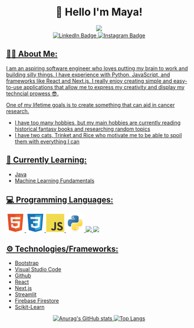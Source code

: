 <div id="header" align="center"> 
	<h1>👋 Hello I'm Maya!</h1>
</div>

<div id="header" align="center">
	<img width="50%" src="https://media1.giphy.com/media/v1.Y2lkPTc5MGI3NjExMnE1YWw2enNjbWlqeDFxcTVjNXRsNzU4YTJ3YnFtc3J1M3F4b2xnNCZlcD12MV9pbnRlcm5hbF9naWZfYnlfaWQmY3Q9Zw/k0ijJhqrUP4T2EvmJ1/giphy.webp">
</div>

<div id="badges" align="center">
	<a href="https://www.linkedin.com/in/maya-oum-5712aa271">
	<img alt="LinkedIn Badge" src="https://img.shields.io/badge/LinkedIn-blue?logo=linkedin&logoColor=white&style=for-the-badge">
	<a href="https://www.instagram.com/maoydaa/">
	<img alt="Instagram Badge" src="https://img.shields.io/badge/Instagram-pink?logo=instagram&logoColor=black&style=for-the-badge">
</div>

<div>
	<h2>👩‍💻 About Me:</h2>

 <p>I am an aspiring software engineer who loves putting my brain to work and building silly things. I have experience with Python, JavaScript, and frameworks like React and Next.js. I really enjoy creating simple and easy-to-use applications that allow me to express my creativity and display my techncial prowess 😎.</p>

 <p>One of my lifetime goals is to create something that can aid in cancer research.</p>
 <ul>
	 <li>I have too many hobbies, but my main hobbies are currently reading historical fantasy books and researching random topics</li>
	 <li>I have two cats, Trinket and Rice who motivate me to be able to spoil them with everything I can </li>
 </ul>
</div>

<div id="learning">
	<h2>📝 Currently Learning:</h2>
	<ul>
		<li>Java</li>
		<li>Machine Learning Fundamentals</li>
	</ul>
</div>

<div>
	<h2>💻 Programming Languages:</h2>
		<img width="50px" src="https://github.com/devicons/devicon/blob/master/icons/html5/html5-original.svg">
		<img width="50px" src="https://github.com/devicons/devicon/blob/master/icons/css3/css3-original.svg">
		<img width="50px" src="https://github.com/devicons/devicon/blob/master/icons/javascript/javascript-original.svg">
		<img width="50pc" src="https://github.com/devicons/devicon/blob/master/icons/python/python-original.svg">
		<img width="50pc" src="https://cdn.jsdelivr.net/gh/devicons/devicon@latest/icons/c/c-original.svg" />
            	<img width="50pc" src="https://cdn.jsdelivr.net/gh/devicons/devicon@latest/icons/java/java-original-wordmark.svg" />
</div>

<div>
	<h2>⚙️ Technologies/Frameworks:</h2>
	<ul>
		<li>Bootstrap</li>
		<li>Visual Studio Code</li>
		<li>Github</li>
		<li>React</li>
		<li>Next.js</li>
		<li>Streamlit</li>
		<li>Firebase Firestore</li>
		<li>Scikit-Learn</li>
	</ul>

</div>

<div id="stats" align="Center">

![Anurag's GitHub stats](https://github-readme-stats.vercel.app/api?username=silkysaturn&show_icons=true&theme=dracula) 
![Top Langs](https://github-readme-stats.vercel.app/api/top-langs/?username=silkysaturn&layout=compact&show_icons=true&theme=dracula)

</div>






